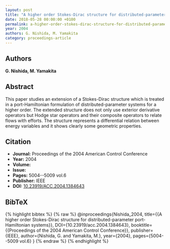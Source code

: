 ```yaml
---
layout: post
title: "A higher order Stokes-Dirac structure for distributed-parameter port-Hamiltonian systems"
date: 2018-05-28 00:00:00 +0100
permalink: a-higher-order-stokes-dirac-structure-for-distributed-parameter-port-hamiltonian-systems
year: 2004
authors: G. Nishida, M. Yamakita
category: proceedings-article
---
```

 
## Authors
**G. Nishida, M. Yamakita**
 
## Abstract
This paper studies an extension of a Stokes-Dirac structure which is treated in a port-Hamiltonian formulation of distributed-parameter systems for a higher order. The extended structure does not only use exterior derivative operators but Hodge star operators and their composite operators to relate flows with efforts. The structure represents a differential relation between energy variables and it shows clearly some geometric properties.
 
## Citation
- **Journal:** Proceedings of the 2004 American Control Conference
- **Year:** 2004
- **Volume:** 
- **Issue:** 
- **Pages:** 5004--5009 vol.6
- **Publisher:** IEEE
- **DOI:** [10.23919/ACC.2004.1384643](https://doi.org/10.23919/ACC.2004.1384643)
 
## BibTeX
{% highlight bibtex %}
{% raw %}
@inproceedings{Nishida_2004,
  title={{A higher order Stokes-Dirac structure for distributed-parameter port-Hamiltonian systems}},
  DOI={10.23919/acc.2004.1384643},
  booktitle={{Proceedings of the 2004 American Control Conference}},
  publisher={IEEE},
  author={Nishida, G. and Yamakita, M.},
  year={2004},
  pages={5004--5009 vol.6}
}
{% endraw %}
{% endhighlight %}
 
